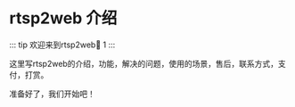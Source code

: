 # rtsp2web 介绍

::: tip 欢迎来到rtsp2web👏
1
:::

这里写rtsp2web的介绍，功能，解决的问题，使用的场景，售后，联系方式，支付，打赏。

准备好了，我们开始吧！
